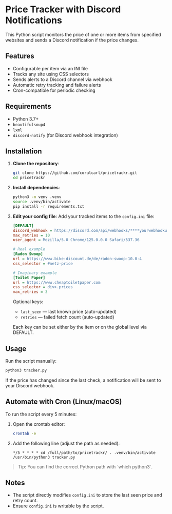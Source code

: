 # Price Tracker with Discord Notifications

This Python script monitors the price of one or more items from specified websites and sends a Discord notification if the price changes.

## Features

- Configurable per item via an INI file  
- Tracks any site using CSS selectors  
- Sends alerts to a Discord channel via webhook  
- Automatic retry tracking and failure alerts  
- Cron-compatible for periodic checking  

## Requirements

- Python 3.7+  
- `beautifulsoup4`  
- `lxml`  
- `discord-notify` (for Discord webhook integration)  

## Installation

1. **Clone the repository**:

   ```bash
   git clone https://github.com/coralcarl/pricetrackr.git
   cd pricetrackr
   ```

2. **Install dependencies**:

   ```bash
   python3 -m venv .venv
   source .venv/bin/activate
   pip install -r requirements.txt
   ```

3. **Edit your config file**:
   Add your tracked items to the `config.ini` file:

   ```ini
   [DEFAULT]
   discord_webhook = https://discord.com/api/webhooks/****yourwebhookurl****
   max_retries = 10
   user_agent = Mozilla/5.0 Chrome/125.0.0.0 Safari/537.36

   # Real example
   [Radon Swoop]
   url = https://www.bike-discount.de/de/radon-swoop-10.0-4
   css_selector = #netz-price

   # Imaginary example
   [Toilet Paper]
   url = https://www.cheaptoiletpaper.com
   css_selector = div>.prices
   max_retries = 3
   ```

   Optional keys:  
   - `last_seen` — last known price (auto-updated)  
   - `retries` — failed fetch count (auto-updated)  

   Each key can be set either by the item or on the global level via DEFAULT.

## Usage

Run the script manually:

```bash
python3 tracker.py
```

If the price has changed since the last check, a notification will be sent to your Discord webhook.

## Automate with Cron (Linux/macOS)

To run the script every 5 minutes:

1. Open the crontab editor:

   ```bash
   crontab -e
   ```

2. Add the following line (adjust the path as needed):

   ```
   */5 * * * * cd /full/path/to/pricetrackr/ . .venv/bin/activate /usr/bin/python3 tracker.py
   ```

> Tip: You can find the correct Python path with \`which python3\`.

## Notes

- The script directly modifies `config.ini` to store the last seen price and retry count.  
- Ensure `config.ini` is writable by the script.  
